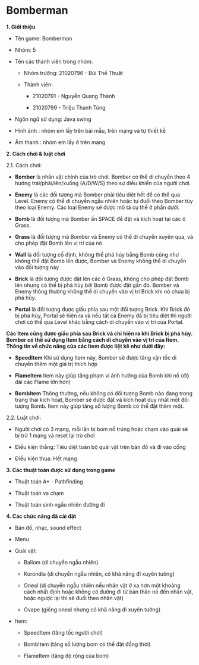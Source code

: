 # Bomberman

**1. Giới thiệu**
  
- Tên game: Bomberman

- Nhóm: 5

- Tên các thành viên trong nhóm: 
    
	- Nhóm trưởng:  21020796 - Bùi Thế Thuật
  
	- Thành viên:

		+ 21020791 - Nguyễn Quang Thành
              
		+ 21020799 - Triệu Thanh Tùng 
 
- Ngôn ngữ sử dụng: Java swing

- Hình ảnh : nhóm em lấy trên bài mẫu, trên mạng và tự thiết kế

- Âm thanh : nhóm em lấy ở trên mạng 

**2. Cách chơi & luật chơi**

2.1. Cách chơi: 

  - **Bomber** là nhân vật chính của trò chơi. Bomber có thể di chuyển theo 4 hướng trái/phải/lên/xuống (A/D/W/S) theo sự điều khiển của người chơi.

  - **Enemy** là các đối tượng mà Bomber phải tiêu diệt hết để có thể qua Level. Enemy có thể di chuyển ngẫu nhiên hoặc tự đuổi theo Bomber tùy theo loại Enemy. Các loại Enemy sẽ được mô tả cụ thể ở phần dưới.

  - **Bomb** là đối tượng mà Bomber ấn SPACE để đặt và kích hoạt tại các ô Grass.

  - **Grass** là đối tượng mà Bomber và Enemy có thể di chuyển xuyên qua, và cho phép đặt Bomb lên vị trí của nó

  - **Wall** là đối tượng cố định, không thể phá hủy bằng Bomb cũng như không thể đặt Bomb lên được, Bomber và Enemy không thể di chuyển vào đối tượng này

  - **Brick** là đối tượng được đặt lên các ô Grass, không cho phép đặt Bomb lên nhưng có thể bị phá hủy bởi Bomb được đặt gần đó. Bomber và Enemy thông thường không thể di chuyển vào vị trí Brick khi nó chưa bị phá hủy.

  - **Portal** là đối tượng được giấu phía sau một đối tượng Brick. Khi Brick đó bị phá hủy, Portal sẽ hiện ra và nếu tất cả Enemy đã bị tiêu diệt thì người chơi có thể qua Level khác bằng cách di chuyển vào vị trí của Portal.

**Các Item cũng được giấu phía sau Brick và chỉ hiện ra khi Brick bị phá hủy. Bomber có thể sử dụng Item bằng cách di chuyển vào vị trí của Item. Thông tin về chức năng của các Item được liệt kê như dưới đây:**

  - **SpeedItem** Khi sử dụng Item này, Bomber sẽ được tăng vận tốc di chuyển thêm một giá trị thích hợp
  
  - **FlameItem** Item này giúp tăng phạm vi ảnh hưởng của Bomb khi nổ (độ dài các Flame lớn hơn)
  
  - **BombItem** Thông thường, nếu không có đối tượng Bomb nào đang trong trạng thái kích hoạt, Bomber sẽ được đặt và kích hoạt duy nhất một đối tượng Bomb. Item này giúp tăng số lượng Bomb có thể đặt thêm một.

2.2. Luật chơi: 

  - Người chơi có 3 mạng, mỗi lần bị bom nổ trúng hoặc chạm vào quái sẽ bị trừ 1 mạng và reset lại trò chơi
  
  - Điều kiện thắng: Tiêu diệt toàn bộ quái vật trên bản đồ và đi vào cổng
  
  - Điều kiện thua: Hết mạng
  
**3. Các thuật toán được sử dụng trong game**

  - Thuật toán A* - Pathfinding
  
  - Thuật toán va chạm

  - Thuật toán sinh ngẫu nhiên đường đi

**4. Các chức năng đã cài đặt**

  - Bản đồ, nhạc, sound effect

  - Menu

  - Quái vật:

	+ Ballom (di chuyển ngẫu nhiên)
              
	+ Korondia (di chuyển ngẫu nhiên, có khả năng đi xuyên tường)
              
	+ Oneal (di chuyển ngẫu nhiên nếu nhân vật ở xa hơn một khoảng cách nhất định hoặc không có đường đi từ bản thân nó đến nhân vật, hoặc ngược lại thì sẽ đuổi theo nhân vật)
              
	+ Ovape (giống oneal nhưng có khả năng đi xuyên tường)
              
  - Item:

	+ SpeedItem (tăng tốc người chơi)
  
	+ BombItem  (tăng số lượng bom có thể đặt đồng thời)
          
	+ FlameItem (tăng độ rộng của bom)